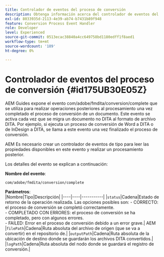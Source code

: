 ```yaml
---
title: Controlador de eventos del proceso de conversión
description: Obtenga información acerca del controlador de eventos del proceso de conversión
exl-id: 8033935d-2113-4e39-ab74-b7431b89f948
feature: Conversion Process Event Handler
role: Developer
level: Experienced
source-git-commit: 0513ecac38840a4cc649758bd1180edff1f8aed1
workflow-type: tm+mt
source-wordcount: '189'
ht-degree: 0%

---
```


# Controlador de eventos del proceso de conversión {#id175UB30E05Z}

AEM Guides expone el evento com/adobe/fmdita/conversion/complete que se utiliza para realizar operaciones posteriores al procesamiento una vez completado el proceso de conversión de un documento. Este evento se activa cada vez que se migra un documento no DITA al formato de archivo DITA. Por ejemplo, si ejecuta un proceso de conversión de Word a DITA o de InDesign a DITA, se llama a este evento una vez finalizado el proceso de conversión.

AEM Es necesario crear un controlador de eventos de tipo para leer las propiedades disponibles en este evento y realizar un procesamiento posterior.

Los detalles del evento se explican a continuación:

**Nombre del evento**:

```HTTP
com/adobe/fmdita/conversion/complete 
```

**Parámetros**:\
|Nombre|Tipo|Descripción|
|----|----|-----------|
|`status`|Cadena|Estado de retorno de la operación realizada. Las opciones posibles son: -   CORRECTO: el proceso de conversión se completó correctamente. <br> -   COMPLETADO CON ERRORES: el proceso de conversión se ha completado, pero con algunos errores. <br>-   FAILED: Error en el proceso de conversión debido a un error grave.|
AEM |`filePath`|Cadena|Ruta absoluta del archivo de origen \(que se va a convertir\) en el repositorio de.|
|`outputPath`|Cadena|Ruta absoluta de la ubicación de destino donde se guardarán los archivos DITA convertidos.|
|`logPath`|Cadena|Ruta absoluta del nodo donde se guardará el registro de conversión.|
